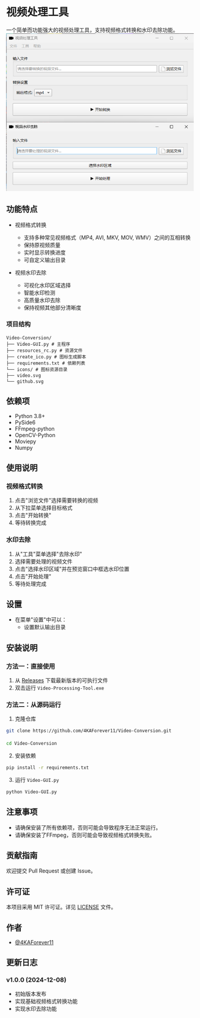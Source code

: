 # 视频处理工具

一个简单而功能强大的视频处理工具，支持视频格式转换和水印去除功能。
![main](main.png)

## 功能特点

- 视频格式转换
  - 支持多种常见视频格式（MP4, AVI, MKV, MOV, WMV）之间的互相转换
  - 保持原视频质量
  - 实时显示转换进度
  - 可自定义输出目录

- 视频水印去除
  - 可视化水印区域选择
  - 智能水印检测
  - 高质量水印去除
  - 保持视频其他部分清晰度


### 项目结构

```
Video-Conversion/
├── Video-GUI.py # 主程序
├── resources_rc.py # 资源文件
├── create_ico.py # 图标生成脚本
├── requirements.txt # 依赖列表
└── icons/ # 图标资源目录
├── video.svg
└── github.svg
```

## 依赖项

- Python 3.8+
- PySide6
- FFmpeg-python
- OpenCV-Python
- Moviepy
- Numpy

## 使用说明

### 视频格式转换

1. 点击"浏览文件"选择需要转换的视频
2. 从下拉菜单选择目标格式
3. 点击"开始转换"
4. 等待转换完成

### 水印去除

1. 从"工具"菜单选择"去除水印"
2. 选择需要处理的视频文件
3. 点击"选择水印区域"并在预览窗口中框选水印位置
4. 点击"开始处理"
5. 等待处理完成

## 设置

- 在菜单"设置"中可以：
  - 设置默认输出目录



## 安装说明

### 方法一：直接使用

1. 从 [Releases](https://github.com/4KAForever11/Video-Conversion/releases) 下载最新版本的可执行文件
2. 双击运行 `Video-Processing-Tool.exe`

### 方法二：从源码运行

1. 克隆仓库

```bash
git clone https://github.com/4KAForever11/Video-Conversion.git

cd Video-Conversion
```

2. 安装依赖

```bash
pip install -r requirements.txt
``` 

3. 运行 `Video-GUI.py`

```bash
python Video-GUI.py
```

## 注意事项

- 请确保安装了所有依赖项，否则可能会导致程序无法正常运行。
- 请确保安装了FFmpeg，否则可能会导致视频格式转换失败。



## 贡献指南

欢迎提交 Pull Request 或创建 Issue。

## 许可证

本项目采用 MIT 许可证。详见 [LICENSE](LICENSE) 文件。

## 作者

- [@4KAForever11](https://github.com/4KAForever11)

## 更新日志

### v1.0.0 (2024-12-08)
- 初始版本发布
- 实现基础视频格式转换功能
- 实现水印去除功能
